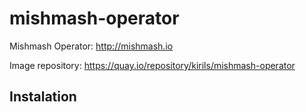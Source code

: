 # mishmash-operator
Mishmash Operator: http://mishmash.io

Image repository: https://quay.io/repository/kirils/mishmash-operator

## Instalation

